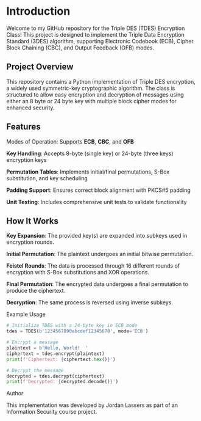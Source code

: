# Introduction

Welcome to my GitHub repository for the Triple DES (TDES) Encryption Class! This project is designed to implement the Triple Data Encryption Standard (3DES) algorithm, supporting Electronic Codebook (ECB), Cipher Block Chaining (CBC), and Output Feedback (OFB) modes.

## Project Overview

This repository contains a Python implementation of Triple DES encryption, a widely used symmetric-key cryptographic algorithm. The class is structured to allow easy encryption and decryption of messages using either an 8 byte or 24 byte key with multiple block cipher modes for enhanced security.

## Features

Modes of Operation: Supports **ECB**, **CBC**, and **OFB**

**Key Handling**: Accepts 8-byte (single key) or 24-byte (three keys) encryption keys

**Permutation Tables**: Implements initial/final permutations, S-Box substitution, and key scheduling

**Padding Support**: Ensures correct block alignment with PKCS#5 padding

**Unit Testing**: Includes comprehensive unit tests to validate functionality

## How It Works

**Key Expansion**: The provided key(s) are expanded into subkeys used in encryption rounds.

**Initial Permutation**: The plaintext undergoes an initial bitwise permutation.

**Feistel Rounds**: The data is processed through 16 different rounds of encryption with S-Box substitutions and XOR operations.

**Final Permutation**: The encrypted data undergoes a final permutation to produce the ciphertext.

**Decryption**: The same process is reversed using inverse subkeys.

Example Usage

``` python
# Initialize TDES with a 24-byte key in ECB mode
tdes = TDES(b'1234567890abcdef12345678', mode='ECB')

# Encrypt a message
plaintext = b'Hello, World!  '
ciphertext = tdes.encrypt(plaintext)
print(f'Ciphertext: {ciphertext.hex()}')

# Decrypt the message
decrypted = tdes.decrypt(ciphertext)
print(f'Decrypted: {decrypted.decode()}')
```
Author

This implementation was developed by Jordan Lassers as part of an Information Security course project.

